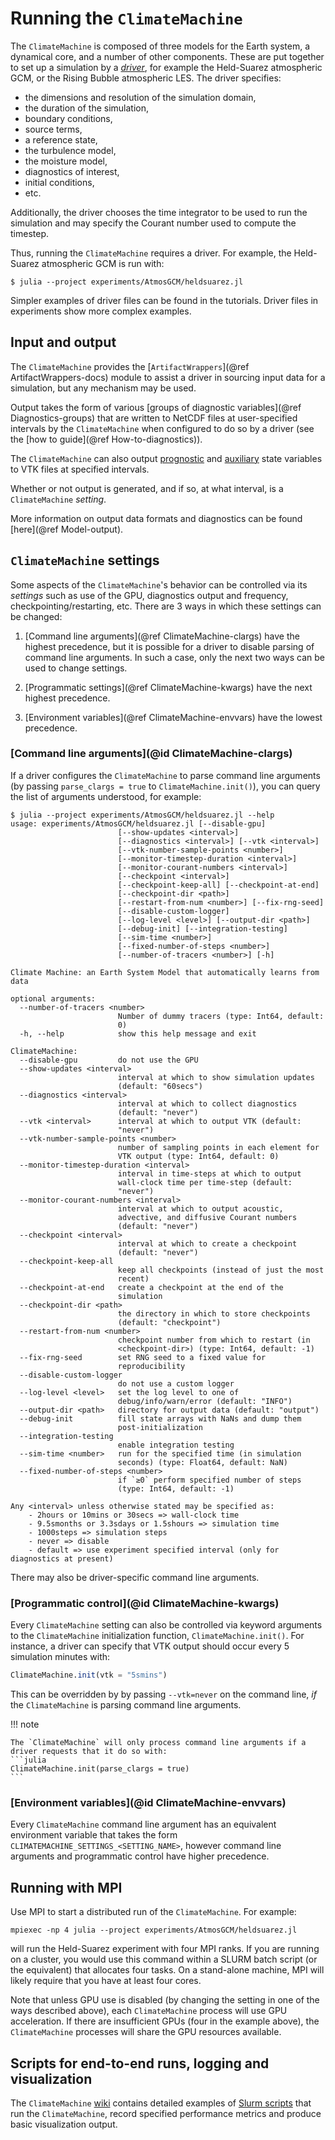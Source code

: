 # Running the `ClimateMachine`

The `ClimateMachine` is composed of three models for the Earth system,
a dynamical core, and a number of other components. These are put together
to set up a simulation by a [_driver_](./Terminology.md), for example the
Held-Suarez atmospheric GCM, or the Rising Bubble atmospheric LES. The
driver specifies:
- the dimensions and resolution of the simulation domain,
- the duration of the simulation,
- boundary conditions,
- source terms,
- a reference state,
- the turbulence model,
- the moisture model,
- diagnostics of interest,
- initial conditions,
- etc.

Additionally, the driver chooses the time integrator to be used to run the
simulation and may specify the Courant number used to compute the timestep.

Thus, running the `ClimateMachine` requires a driver. For example, the
Held-Suarez atmospheric GCM is run with:

```
$ julia --project experiments/AtmosGCM/heldsuarez.jl
```

Simpler examples of driver files can be found in the tutorials.
Driver files in experiments show more complex examples.

## Input and output

The `ClimateMachine` provides the [`ArtifactWrappers`](@ref
ArtifactWrappers-docs) module to assist a driver in sourcing input data
for a simulation, but any mechanism may be used.

Output takes the form of various [groups of diagnostic variables](@ref
Diagnostics-groups) that are written to NetCDF files at user-specified
intervals by the `ClimateMachine` when configured to do so by a driver
(see the [how to guide](@ref How-to-diagnostics)).

The `ClimateMachine` can also output
[prognostic](../APIs/BalanceLaws/BalanceLaws.md#ClimateMachine.BalanceLaws.Prognostic)
 and
 [auxiliary](../APIs/BalanceLaws/BalanceLaws.md#ClimateMachine.BalanceLaws.Auxiliary)
 state variables
to VTK files at specified intervals.

Whether or not output is generated, and if so, at what interval, is a
`ClimateMachine` _setting_.

More information on output data formats and diagnostics can be found
[here](@ref Model-output).

## `ClimateMachine` settings

Some aspects of the `ClimateMachine`'s behavior can be controlled via
its _settings_ such as use of the GPU, diagnostics output and frequency,
checkpointing/restarting, etc. There are 3 ways in which these settings
can be changed:

1. [Command line arguments](@ref ClimateMachine-clargs) have the highest
   precedence, but it is possible for a driver to disable parsing of
   command line arguments. In such a case, only the next two ways can
   be used to change settings.

3. [Programmatic settings](@ref ClimateMachine-kwargs) have the next
   highest precedence.

2. [Environment variables](@ref ClimateMachine-envvars) have the lowest
   precedence.

### [Command line arguments](@id ClimateMachine-clargs)

If a driver configures the `ClimateMachine` to parse command line
arguments (by passing `parse_clargs = true` to `ClimateMachine.init()`),
you can query the list of arguments understood, for example:

```
$ julia --project experiments/AtmosGCM/heldsuarez.jl --help
usage: experiments/AtmosGCM/heldsuarez.jl [--disable-gpu]
                        [--show-updates <interval>]
                        [--diagnostics <interval>] [--vtk <interval>]
                        [--vtk-number-sample-points <number>]
                        [--monitor-timestep-duration <interval>]
                        [--monitor-courant-numbers <interval>]
                        [--checkpoint <interval>]
                        [--checkpoint-keep-all] [--checkpoint-at-end]
                        [--checkpoint-dir <path>]
                        [--restart-from-num <number>] [--fix-rng-seed]
                        [--disable-custom-logger]
                        [--log-level <level>] [--output-dir <path>]
                        [--debug-init] [--integration-testing]
                        [--sim-time <number>]
                        [--fixed-number-of-steps <number>]
                        [--number-of-tracers <number>] [-h]

Climate Machine: an Earth System Model that automatically learns from data

optional arguments:
  --number-of-tracers <number>
                        Number of dummy tracers (type: Int64, default:
                        0)
  -h, --help            show this help message and exit

ClimateMachine:
  --disable-gpu         do not use the GPU
  --show-updates <interval>
                        interval at which to show simulation updates
                        (default: "60secs")
  --diagnostics <interval>
                        interval at which to collect diagnostics
                        (default: "never")
  --vtk <interval>      interval at which to output VTK (default:
                        "never")
  --vtk-number-sample-points <number>
                        number of sampling points in each element for
                        VTK output (type: Int64, default: 0)
  --monitor-timestep-duration <interval>
                        interval in time-steps at which to output
                        wall-clock time per time-step (default:
                        "never")
  --monitor-courant-numbers <interval>
                        interval at which to output acoustic,
                        advective, and diffusive Courant numbers
                        (default: "never")
  --checkpoint <interval>
                        interval at which to create a checkpoint
                        (default: "never")
  --checkpoint-keep-all
                        keep all checkpoints (instead of just the most
                        recent)
  --checkpoint-at-end   create a checkpoint at the end of the
                        simulation
  --checkpoint-dir <path>
                        the directory in which to store checkpoints
                        (default: "checkpoint")
  --restart-from-num <number>
                        checkpoint number from which to restart (in
                        <checkpoint-dir>) (type: Int64, default: -1)
  --fix-rng-seed        set RNG seed to a fixed value for
                        reproducibility
  --disable-custom-logger
                        do not use a custom logger
  --log-level <level>   set the log level to one of
                        debug/info/warn/error (default: "INFO")
  --output-dir <path>   directory for output data (default: "output")
  --debug-init          fill state arrays with NaNs and dump them
                        post-initialization
  --integration-testing
                        enable integration testing
  --sim-time <number>   run for the specified time (in simulation
                        seconds) (type: Float64, default: NaN)
  --fixed-number-of-steps <number>
                        if `≥0` perform specified number of steps
                        (type: Int64, default: -1)

Any <interval> unless otherwise stated may be specified as:
    - 2hours or 10mins or 30secs => wall-clock time
    - 9.5smonths or 3.3sdays or 1.5shours => simulation time
    - 1000steps => simulation steps
    - never => disable
    - default => use experiment specified interval (only for diagnostics at present)
```

There may also be driver-specific command line arguments.

### [Programmatic control](@id ClimateMachine-kwargs)

Every `ClimateMachine` setting can also be controlled via
keyword arguments to the `ClimateMachine` initialization function,
`ClimateMachine.init()`. For instance, a driver can specify that VTK
output should occur every 5 simulation minutes with:

```julia
ClimateMachine.init(vtk = "5smins")
```

This can be overridden by by passing `--vtk=never` on the command line,
_if_ the `ClimateMachine` is parsing command line arguments.

!!! note

    The `ClimateMachine` will only process command line arguments if a
    driver requests that it do so with:
    ```julia
    ClimateMachine.init(parse_clargs = true)
    ```

### [Environment variables](@id ClimateMachine-envvars)

Every `ClimateMachine` command line argument has an equivalent environment
variable that takes the form `CLIMATEMACHINE_SETTINGS_<SETTING_NAME>`,
however command line arguments and programmatic control have higher
precedence.

## Running with MPI

Use MPI to start a distributed run of the `ClimateMachine`. For example:

```
mpiexec -np 4 julia --project experiments/AtmosGCM/heldsuarez.jl
```

will run the Held-Suarez experiment with four MPI ranks. If you are
running on a cluster, you would use this command within a SLURM batch
script (or the equivalent) that allocates four tasks. On a stand-alone
machine, MPI will likely require that you have at least four cores.

Note that unless GPU use is disabled (by changing the setting in one of
the ways described above), each `ClimateMachine` process will use GPU
acceleration.  If there are insufficient GPUs (four in the example above),
the `ClimateMachine` processes will share the GPU resources available.

## Scripts for end-to-end runs, logging and visualization

The `ClimateMachine`
[wiki](https://github.com/CliMA/ClimateMachine.jl/wiki)
contains detailed examples of [Slurm
scripts](https://github.com/CliMA/ClimateMachine.jl/wiki/Bash-Run-Scripts)
that run the `ClimateMachine`, record specified performance metrics and
produce basic visualization output.

